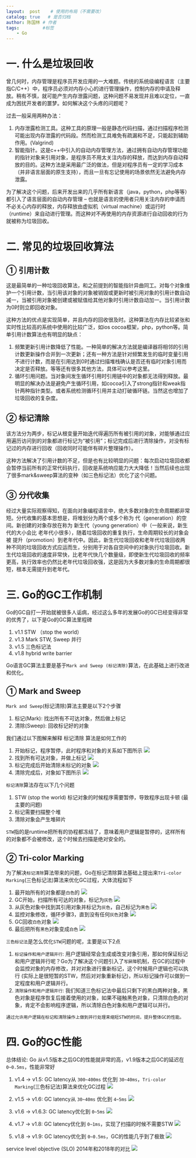 ```yaml
---
layout:  post    # 使用的布局（不需要改）
catalog: true   # 是否归档
author: 陈国林 # 作者
tags:         #标签
    - Go
---
```


# 一. 什么是垃圾回收
曾几何时，内存管理是程序员开发应用的一大难题。传统的系统级编程语言（主要指C/C++）中，程序员必须对内存小心的进行管理操作，控制内存的申请及释放。稍有不慎，就可能产生内存泄露问题，这种问题不易发现并且难以定位，一直成为困扰开发者的噩梦。如何解决这个头疼的问题呢？
     
过去一般采用两种办法：
1. 内存泄露检测工具。这种工具的原理一般是静态代码扫描，通过扫描程序检测可能出现内存泄露的代码段。然而检测工具难免有疏漏和不足，只能起到辅助作用。(Valgrind)
2. 智能指针。这是c++中引入的自动内存管理方法，通过拥有自动内存管理功能的指针对象来引用对象，是程序员不用太关注内存的释放，而达到内存自动释放的目的。这种方法是采用最广泛的做法，但是对程序员有一定的学习成本（并非语言层面的原生支持），而且一旦有忘记使用的场景依然无法避免内存泄露。
    
为了解决这个问题，后来开发出来的几乎所有新语言（java，python，php等等）都引入了语言层面的自动内存管理 – 也就是语言的使用者只用关注内存的申请而不必关心内存的释放，内存释放由虚拟机（virtual machine）或运行时（runtime）来自动进行管理。而这种对不再使用的内存资源进行自动回收的行为就被称为垃圾回收。

# 二. 常见的垃圾回收算法
## ① 引用计数
这是最简单的一种垃圾回收算法，和之前提到的智能指针异曲同工。对每个对象维护一个引用计数，当引用该对象的对象被销毁或更新时被引用对象的引用计数自动减一，当被引用对象被创建或被赋值给其他对象时引用计数自动加一。当引用计数为0时则立即回收对象。

这种方法的优点是实现简单，并且内存的回收很及时。这种算法在内存比较紧张和实时性比较高的系统中使用的比较广泛，如ios cocoa框架，php，python等。简单引用计数算法也有明显的缺点：

1. 频繁更新引用计数降低了性能。一种简单的解决方法就是编译器将相邻的引用计数更新操作合并到一次更新；还有一种方法是针对频繁发生的临时变量引用不进行计数，而是在引用达到0时通过扫描堆栈确认是否还有临时对象引用而决定是否释放。等等还有很多其他方法，具体可以参考这里。
2. 循环引用问题。当对象间发生循环引用时引用链中的对象都无法得到释放。最明显的解决办法是避免产生循环引用，如cocoa引入了strong指针和weak指针两种指针类型。或者系统检测循环引用并主动打破循环链。当然这也增加了垃圾回收的复杂度。

## ② 标记清除
该方法分为两步，标记从根变量开始迭代得遍历所有被引用的对象，对能够通过应用遍历访问到的对象都进行标记为“被引用”；标记完成后进行清除操作，对没有标记过的内存进行回收（回收同时可能伴有碎片整理操作）。

这种方法解决了引用计数的不足，但是也有比较明显的问题：每次启动垃圾回收都会暂停当前所有的正常代码执行，回收是系统响应能力大大降低！当然后续也出现了很多mark&sweep算法的变种（如三色标记法）优化了这个问题。

## ③ 分代收集
经过大量实际观察得知，在面向对象编程语言中，绝大多数对象的生命周期都非常短。分代收集的基本思想是，将堆划分为两个或多个称为 代（generation）的空间。新创建的对象存放在称为 新生代（young generation）中（一般来说，新生代的大小会比 老年代小很多），随着垃圾回收的重复执行，生命周期较长的对象会被 提升（promotion）到老年代中。因此，新生代垃圾回收和老年代垃圾回收两种不同的垃圾回收方式应运而生，分别用于对各自空间中的对象执行垃圾回收。新生代垃圾回收的速度非常快，比老年代快几个数量级，即使新生代垃圾回收的频率更高，执行效率也仍然比老年代垃圾回收强，这是因为大多数对象的生命周期都很短，根本无需提升到老年代。

# 三. Go的GC工作机制
Go的GC自打一开始就被很多人诟病，经过这么多年的发展Go的GC已经变得非常的优秀了，以下是Go的GC算法里程碑

1. v1.1 STW （stop the world）
2. v1.3 Mark STW, Sweep 并行
3. v1.5 三色标记法
4. v1.8 hybrid write barrier

Go语言GC算法主要是基于`Mark and Sweep (标记清除)`算法，在此基础上进行改进和优化。

## ① Mark and Sweep
`Mark and Sweep`(标记清除)算法主要是以下2个步骤
1. 标记(Mark): 找出所有不可达对象，然后做上标记
2. 清除(Sweep): 回收标记好的对象

我们通过以下图解来解释 标记清除 算法是如何工作的
1. 开始标记，程序暂停，此时程序和对象的关系如下图所示
   ![](https://github.com/chenguolin/chenguolin.github.io/blob/master/data/image/go-gc-mark-1.png?raw=true)
2. 找到所有可达对象，并做上标记
   ![](https://github.com/chenguolin/chenguolin.github.io/blob/master/data/image/go-gc-mark-2.png?raw=true)
3. 标记完成后开始清除未标记的对象
   ![](https://github.com/chenguolin/chenguolin.github.io/blob/master/data/image/go-gc-mark-3.png?raw=true)
4. 清除完成后，对象如下图所示
   ![](https://github.com/chenguolin/chenguolin.github.io/blob/master/data/image/go-gc-sweep.png?raw=true)

`标记清除`算法存在以下几个问题
1. STW (stop the world) 标记对象的时候程序需要暂停，导致程序出现卡顿  (最主要的问题)
2. 标记需要扫描整个堆
3. 清除对象会产生堆碎片

`STW`指的是runtime把所有的协程都冻结了，意味着用户逻辑是暂停的，这样所有的对象都不会被修改，这个时候去扫描是绝对安全的。

## ② Tri-color Marking
为了解决`标记清除`算法带来的问题，Go在标记清除算法基础上提出来`Tri-color Marking`(三色标记法)算法来优化GC过程，大体流程如下

1. 最开始所有的对象都是`白色`的
   ![](https://github.com/chenguolin/chenguolin.github.io/blob/master/data/image/go-gc-tri-color-mark-1.png?raw=true)
2. GC开始，扫描所有可达的对象，标记为`灰色`
   ![](https://github.com/chenguolin/chenguolin.github.io/blob/master/data/image/go-gc-tri-color-mark-2.png?raw=true)
3. 从灰色对象中找到其引用对象并标记为`灰色`，自己标记为`黑色`
   ![](https://github.com/chenguolin/chenguolin.github.io/blob/master/data/image/go-gc-tri-color-mark-3.png?raw=true)
4. 监控对象修改，循环步骤3，直到没有任何`灰色`对象
   ![](https://github.com/chenguolin/chenguolin.github.io/blob/master/data/image/go-gc-tri-color-mark-4.png?raw=true)
5. GC回收`白色`对象
   ![](https://github.com/chenguolin/chenguolin.github.io/blob/master/data/image/go-gc-tri-color-sweep-1.png?raw=true)
6. 最后把所有`黑色`对象变成`白色`
   ![](https://github.com/chenguolin/chenguolin.github.io/blob/master/data/image/go-gc-tri-color-sweep-2.png?raw=true)
 
`三色标记法`是怎么优化`STW`问题的呢，主要是以下2点
1. `标记操作和用户逻辑并行`: 用户逻辑经常会生成或改变对象引用，那如何保证标记和用户逻辑并行呢？Go为了解决这个问题引入了`写屏障`机制，在GC的过程中会监控对象的内存修改，并对对象进行重新标记，这个时候用户逻辑也可以执行 (实际上是很短暂的STW，然后对对象重新标记)，所以标记操作可以做到一定程度和用户逻辑并行。
2. `清除操作和用户逻辑并行`: 我们知道三色标记法中最后只剩下的黑白两种对象，黑色对象是程序恢复后接着使用的对象，如果不碰触黑色对象，只清除白色的对象，肯定不会影响程序逻辑，所以清除白色对象和用户逻辑可以并行。

`通过允许用户逻辑在标记和清除操作上做到并行处理来缩短STW的时间，提升整体GC的性能。`

# 四. Go的GC性能
总体结论: Go 从v1.5版本之后GC的性能就非常的高，v1.9版本之后GC的延迟在 `0~0.5ms`，性能非常好

1. v1.4 -> v1.5: GC latency从 `300~400ms` 优化到 `30~40ms`，`Tri-color Marking`(三色标记法)算法来优化GC过程
  ![](https://github.com/chenguolin/chenguolin.github.io/blob/master/data/image/go-gc-v1.4-v1.5-performance.png?raw=true)

2. v1.5 -> v1.6: GC latency从 `30~40ms` 优化到 `4~5ms`
  ![](https://github.com/chenguolin/chenguolin.github.io/blob/master/data/image/go-gc-v1.5-v1.6-performance.png?raw=true)

3. v1.6 -> v1.6.3: GC latency优化到 `0~5ms`
  ![](https://github.com/chenguolin/chenguolin.github.io/blob/master/data/image/go-gc-v1.6-v1.6.3-performance.png?raw=true)
  
4. v1.7 -> v1.8: GC latency优化到 `0~1ms`，实现了扫描的时候不需要STW
  ![](https://github.com/chenguolin/chenguolin.github.io/blob/master/data/image/go-gc-v1.7-v1.8-performance.png?raw=true)

5. v1.8 -> v1.9: GC latency优化到 `0~0.5ms`，GC的性能几乎到了极致
  ![](https://github.com/chenguolin/chenguolin.github.io/blob/master/data/image/go-gc-v1.8-v1.9-performance.png?raw=true)
  
service level objective (SLO) 2014年和2018年的对比
![](https://github.com/chenguolin/chenguolin.github.io/blob/master/data/image/go-gc-2014-2018-performance.png?raw=true)

